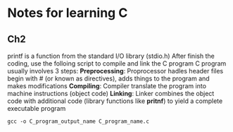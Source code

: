 # Notes for learning C
## Ch2
printf is a function from the standard I/O library (stdio.h)
After finish the coding, use the folloing script to compile and link the C program
C program usually involves 3 steps:
**Preprocessing**: Proprocessor hadles header files begin with # (or known as directives), adds things to the program and makes modifications
**Compiling**: Compiler translate the program into machine instructions (object code)
**Linking**: Linker combines the object code with additional code (library functions like **pritnf**) to yield a complete executable program


```
gcc -o C_program_output_name C_program_name.c 
```